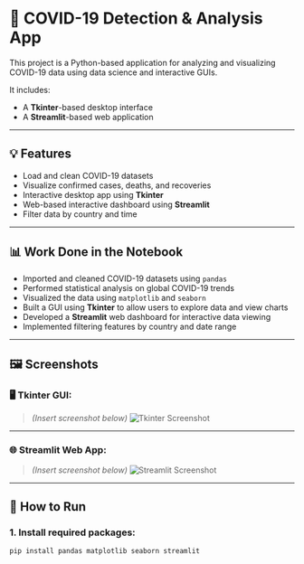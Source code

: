 # 🦠 COVID-19 Detection & Analysis App

This project is a Python-based application for analyzing and visualizing COVID-19 data using data science and interactive GUIs.

It includes:
- A **Tkinter**-based desktop interface
- A **Streamlit**-based web application

---

## 💡 Features

- Load and clean COVID-19 datasets
- Visualize confirmed cases, deaths, and recoveries
- Interactive desktop app using **Tkinter**
- Web-based interactive dashboard using **Streamlit**
- Filter data by country and time

---

## 📊 Work Done in the Notebook

- Imported and cleaned COVID-19 datasets using `pandas`
- Performed statistical analysis on global COVID-19 trends
- Visualized the data using `matplotlib` and `seaborn`
- Built a GUI using **Tkinter** to allow users to explore data and view charts
- Developed a **Streamlit** web dashboard for interactive data viewing
- Implemented filtering features by country and date range

---

## 🖼️ Screenshots

### 🖥️ Tkinter GUI:
> *(Insert screenshot below)*
![Tkinter Screenshot](ttps://github.com/user-attachments/assets/5b9f793a-4ee5-4015-9966-057812957288)

---

### 🌐 Streamlit Web App:
> *(Insert screenshot below)*
![Streamlit Screenshot](screenshots/streamlit_screenshot.png)

---

## 🚀 How to Run

### 1. Install required packages:

```bash
pip install pandas matplotlib seaborn streamlit
